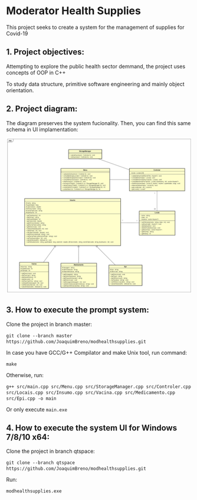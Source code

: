 # Moderator Health Supplies 
This project seeks to create a system for the management of supplies for Covid-19

## 1. Project objectives:

Attempting to explore the public health sector demmand, the project uses concepts of OOP in C++

To study data structure, primitive software engineering and mainly object orientation.

## 2. Project diagram:

The diagram preserves the system fucionality. Then, you can find this same schema in UI implamentation:

![image](Diagrama_Projeto.jpg)

## 3. How to execute the prompt system:

Clone the project in branch master:

```
git clone --branch master https://github.com/JoaquimBreno/modhealthsupplies.git
```

In case you have GCC/G++ Compilator and make Unix tool, run command:

```
make
```
Otherwise, run:

```
g++ src/main.cpp src/Menu.cpp src/StorageManager.cpp src/Controler.cpp src/Locais.cpp src/Insumo.cpp src/Vacina.cpp src/Medicamento.cpp src/Epi.cpp -o main
```

Or only execute `main.exe`

## 4. How to execute the system UI for Windows 7/8/10 x64:

Clone the project in branch qtspace:

```
git clone --branch qtspace https://github.com/JoaquimBreno/modhealthsupplies.git
```

Run:

```
modhealthsupplies.exe
```

